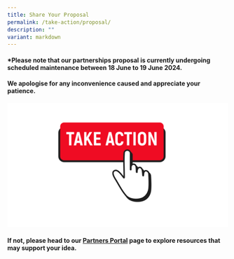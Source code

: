 ```yaml
---
title: Share Your Proposal
permalink: /take-action/proposal/
description: ""
variant: markdown
---
```

#### *Please note that our partnerships proposal is currently undergoing scheduled maintenance between 18 June to 19 June 2024. 

#### We apologise for any inconvenience caused and appreciate your patience.

[![](/images/take%20action.png)](https://go.gov.sg/takeactiontoday)

#### If not, please head to our [Partners Portal](/take-action/partnersportal/) page to explore resources that may support your idea.